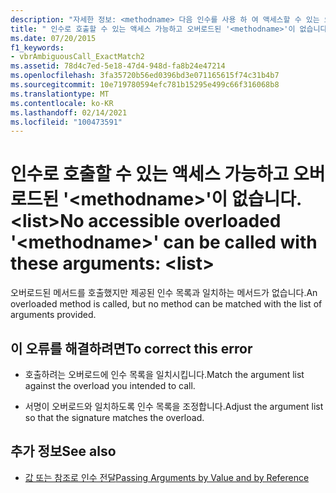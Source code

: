 ```yaml
---
description: "자세한 정보: <methodname> 다음 인수를 사용 하 여 액세스할 수 있는 오버 로드 된 ' '을 (를) 호출할 수 없습니다. <list>"
title: " 인수로 호출할 수 있는 액세스 가능하고 오버로드된 '<methodname>'이 없습니다. <list>"
ms.date: 07/20/2015
f1_keywords:
- vbrAmbiguousCall_ExactMatch2
ms.assetid: 78d4c7ed-5e18-47d4-948d-fa8b24e47214
ms.openlocfilehash: 3fa35720b56ed0396bd3e071165615f74c31b4b7
ms.sourcegitcommit: 10e719780594efc781b15295e499c66f316068b8
ms.translationtype: MT
ms.contentlocale: ko-KR
ms.lasthandoff: 02/14/2021
ms.locfileid: "100473591"
---
```

# <a name="no-accessible-overloaded-methodname-can-be-called-with-these-arguments-list"></a><span data-ttu-id="b1943-103"> 인수로 호출할 수 있는 액세스 가능하고 오버로드된 '\<methodname>'이 없습니다.\<list></span><span class="sxs-lookup"><span data-stu-id="b1943-103">No accessible overloaded '\<methodname>' can be called with these arguments: \<list></span></span>

<span data-ttu-id="b1943-104">오버로드된 메서드를 호출했지만 제공된 인수 목록과 일치하는 메서드가 없습니다.</span><span class="sxs-lookup"><span data-stu-id="b1943-104">An overloaded method is called, but no method can be matched with the list of arguments provided.</span></span>  
  
## <a name="to-correct-this-error"></a><span data-ttu-id="b1943-105">이 오류를 해결하려면</span><span class="sxs-lookup"><span data-stu-id="b1943-105">To correct this error</span></span>  
  
- <span data-ttu-id="b1943-106">호출하려는 오버로드에 인수 목록을 일치시킵니다.</span><span class="sxs-lookup"><span data-stu-id="b1943-106">Match the argument list against the overload you intended to call.</span></span>  
  
- <span data-ttu-id="b1943-107">서명이 오버로드와 일치하도록 인수 목록을 조정합니다.</span><span class="sxs-lookup"><span data-stu-id="b1943-107">Adjust the argument list so that the signature matches the overload.</span></span>  
  
## <a name="see-also"></a><span data-ttu-id="b1943-108">추가 정보</span><span class="sxs-lookup"><span data-stu-id="b1943-108">See also</span></span>

- [<span data-ttu-id="b1943-109">값 또는 참조로 인수 전달</span><span class="sxs-lookup"><span data-stu-id="b1943-109">Passing Arguments by Value and by Reference</span></span>](../programming-guide/language-features/procedures/passing-arguments-by-value-and-by-reference.md)
